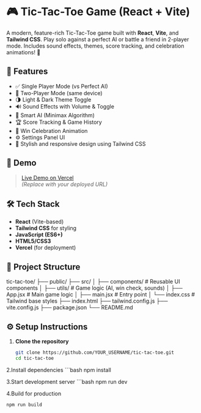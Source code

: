 # 🎮 Tic-Tac-Toe Game (React + Vite)

A modern, feature-rich Tic-Tac-Toe game built with **React**, **Vite**, and **Tailwind CSS**. Play solo against a perfect AI or battle a friend in 2-player mode. Includes sound effects, themes, score tracking, and celebration animations! 🎉


## 🧩 Features

- ✅ Single Player Mode (vs Perfect AI)
- 👥 Two-Player Mode (same device)
- 🌗 Light & Dark Theme Toggle
- 🔊 Sound Effects with Volume & Toggle
- 🎯 Smart AI (Minimax Algorithm)
- 🏆 Score Tracking & Game History
- 🎉 Win Celebration Animation
- ⚙️ Settings Panel UI
- 🎨 Stylish and responsive design using Tailwind CSS


## 🚀 Demo

> [Live Demo on Vercel](https://your-live-link.vercel.app)  
*(Replace with your deployed URL)*


## 🛠️ Tech Stack

- **React** (Vite-based)
- **Tailwind CSS** for styling
- **JavaScript (ES6+)**
- **HTML5/CSS3**
- **Vercel** (for deployment)


## 📂 Project Structure
tic-tac-toe/
├── public/
├── src/
│ ├── components/ # Reusable UI components
│ ├── utils/ # Game logic (AI, win check, sounds)
│ ├── App.jsx # Main game logic
│ ├── main.jsx # Entry point
│ └── index.css # Tailwind base styles
├── index.html
├── tailwind.config.js
├── vite.config.js
├── package.json
└── README.md


## ⚙️ Setup Instructions

1. **Clone the repository**
   ```bash
   git clone https://github.com/YOUR_USERNAME/tic-tac-toe.git
   cd tic-tac-toe
   
2.Install dependencies
    ```bash
    npm install
    
3.Start development server
    ```bash
    npm run dev

4.Build for production
  ```bash
  npm run build
